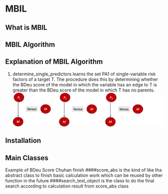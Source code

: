 # MBIL

## What is MBIL
## MBIL Algorithm

## Explanation of MBIL Algorithm
1) determine_single_predictors learns the set PA1 of single-variable risk factors of a target T. The procedure does this by determining whether the BDeu score of the model in which the variable has an edge to T is greater than the BDeu score of the model in which T has no parents.
![MBILProcedure1_img.png](MBILProcedure1_img.png)
## Installation

## Main Classes


Example of BDeu Score
Chuhan finish
####score_abs is the kind of like tha abstract class to finish basic calculation work which can be reused by other function in the future
####search_test_object is the class to do the final search according to calculation result from score_abs class